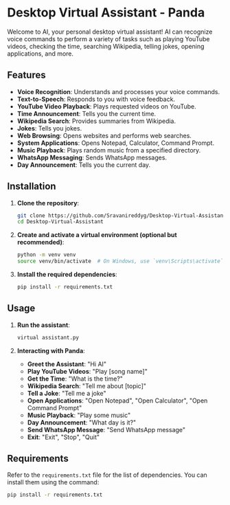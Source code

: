# Desktop Virtual Assistant - Panda

Welcome to AI, your personal desktop virtual assistant! AI can recognize voice commands to perform a variety of tasks such as playing YouTube videos, checking the time, searching Wikipedia, telling jokes, opening applications, and more.

## Features

- **Voice Recognition**: Understands and processes your voice commands.
- **Text-to-Speech**: Responds to you with voice feedback.
- **YouTube Video Playback**: Plays requested videos on YouTube.
- **Time Announcement**: Tells you the current time.
- **Wikipedia Search**: Provides summaries from Wikipedia.
- **Jokes**: Tells you jokes.
- **Web Browsing**: Opens websites and performs web searches.
- **System Applications**: Opens Notepad, Calculator, Command Prompt.
- **Music Playback**: Plays random music from a specified directory.
- **WhatsApp Messaging**: Sends WhatsApp messages.
- **Day Announcement**: Tells you the current day.

## Installation

1. **Clone the repository**:
    ```bash
    git clone https://github.com/Sravanireddyg/Desktop-Virtual-Assistant.git
    cd Desktop-Virtual-Assistant
    ```

2. **Create and activate a virtual environment (optional but recommended)**:
    ```bash
    python -m venv venv
    source venv/bin/activate  # On Windows, use `venv\Scripts\activate`
    ```

3. **Install the required dependencies**:
    ```bash
    pip install -r requirements.txt
    ```

## Usage

1. **Run the assistant**:
    ```bash
    virtual assistant.py
    ```

2. **Interacting with Panda**:
    - **Greet the Assistant**: "Hi AI"
    - **Play YouTube Videos**: "Play [song name]"
    - **Get the Time**: "What is the time?"
    - **Wikipedia Search**: "Tell me about [topic]"
    - **Tell a Joke**: "Tell me a joke"
    - **Open Applications**: "Open Notepad", "Open Calculator", "Open Command Prompt"
    - **Music Playback**: "Play some music"
    - **Day Announcement**: "What day is it?"
    - **Send WhatsApp Message**: "Send WhatsApp message"
    - **Exit**: "Exit", "Stop", "Quit"

## Requirements

Refer to the `requirements.txt` file for the list of dependencies. You can install them using the command:
```bash
pip install -r requirements.txt

